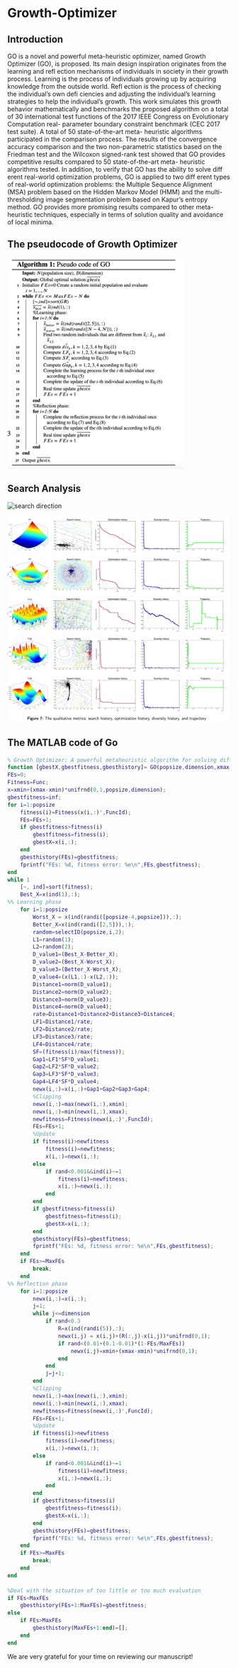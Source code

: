 # Growth-Optimizer

## Introduction

GO is a novel and powerful meta-heuristic optimizer, named Growth Optimizer (GO), is
proposed. Its main design inspiration originates from the learning and refl ection mechanisms of
individuals in society in their growth process. Learning is the process of individuals growing up by
acquiring knowledge from the outside world. Refl ection is the process of checking the individual’s
own defi ciencies and adjusting the individual’s learning strategies to help the individual’s growth.
This work simulates this growth behavior mathematically and benchmarks the proposed algorithm on
a total of 30 international test functions of the 2017 IEEE Congress on Evolutionary Computation real-
parameter boundary constraint benchmark (CEC 2017 test suite). A total of 50 state-of-the-art meta-
heuristic algorithms participated in the comparison process. The results of the convergence accuracy
comparison and the two non-parametric statistics based on the Friedman test and the Wilcoxon
signed-rank test showed that GO provides competitive results compared to 50 state-of-the-art meta-
heuristic algorithms tested. In addition, to verify that GO has the ability to solve diff erent real-world
optimization problems, GO is applied to two diff erent types of real-world optimization problems:
the Multiple Sequence Alignment (MSA) problem based on the Hidden Markov Model (HMM) and
the multi-thresholding image segmentation problem based on Kapur’s entropy method. GO provides
more promising results compared to other meta-heuristic techniques, especially in terms of solution
quality and avoidance of local minima.


## The pseudocode of Growth Optimizer

<img src="./GO/GO.png" width='400' height='476' >

## Search Analysis


![search direction](./GO/direction.jpg)

![visulization](./GO/visualization.jpg)

## The MATLAB code of Go
```MATLAB
% Growth Optimizer: A powerful metaheuristic algorithm for solving different optimization problems
function [gbestX,gbestfitness,gbesthistory]= GO(popsize,dimension,xmax,xmin,MaxFEs,Func,FuncId)
FEs=0;
Fitness=Func;
x=xmin+(xmax-xmin)*unifrnd(0,1,popsize,dimension);
gbestfitness=inf;
for i=1:popsize
    fitness(i)=Fitness(x(i,:)',FuncId);
    FEs=FEs+1;
    if gbestfitness>fitness(i)
        gbestfitness=fitness(i);
        gbestX=x(i,:);
    end
    gbesthistory(FEs)=gbestfitness;
    fprintf("FEs: %d, fitness error: %e\n",FEs,gbestfitness);
end
while 1
    [~, ind]=sort(fitness);
    Best_X=x(ind(1),:);
%% Learning phase
    for i=1:popsize
        Worst_X = x(ind(randi([popsize-4,popsize])),:);
        Better_X=x(ind(randi([2,5])),:);
        random=selectID(popsize,i,2);
        L1=random(1);
        L2=random(2);
        D_value1=(Best_X-Better_X);
        D_value2=(Best_X-Worst_X);
        D_value3=(Better_X-Worst_X);
        D_value4=(x(L1,:)-x(L2,:));
        Distance1=norm(D_value1);
        Distance2=norm(D_value2);
        Distance3=norm(D_value3);
        Distance4=norm(D_value4);
        rate=Distance1+Distance2+Distance3+Distance4;
        LF1=Distance1/rate;
        LF2=Distance2/rate;
        LF3=Distance3/rate;
        LF4=Distance4/rate;
        SF=(fitness(i)/max(fitness));
        Gap1=LF1*SF*D_value1;
        Gap2=LF2*SF*D_value2;
        Gap3=LF3*SF*D_value3;
        Gap4=LF4*SF*D_value4;
        newx(i,:)=x(i,:)+Gap1+Gap2+Gap3+Gap4;
        %Clipping
        newx(i,:)=max(newx(i,:),xmin);
        newx(i,:)=min(newx(i,:),xmax);
        newfitness=Fitness(newx(i,:)',FuncId);
        FEs=FEs+1;
        %Update
        if fitness(i)>newfitness
            fitness(i)=newfitness;
            x(i,:)=newx(i,:);
        else
            if rand<0.001&&ind(i)~=1
                fitness(i)=newfitness;
                x(i,:)=newx(i,:);
            end
        end
        if gbestfitness>fitness(i)
            gbestfitness=fitness(i);
            gbestX=x(i,:);
        end
        gbesthistory(FEs)=gbestfitness;
        fprintf("FEs: %d, fitness error: %e\n",FEs,gbestfitness);
    end
    if FEs>=MaxFEs
        break;
    end
%% Reflection phase
    for i=1:popsize
        newx(i,:)=x(i,:);
        j=1;
        while j<=dimension
            if rand<0.3
                R=x(ind(randi(5)),:);
                newx(i,j) = x(i,j)+(R(:,j)-x(i,j))*unifrnd(0,1);
                if rand<(0.01+(0.1-0.01)*(1-FEs/MaxFEs))
                    newx(i,j)=xmin+(xmax-xmin)*unifrnd(0,1);
                end
            end
            j=j+1;
        end
        %Clipping
        newx(i,:)=max(newx(i,:),xmin);
        newx(i,:)=min(newx(i,:),xmax);
        newfitness=Fitness(newx(i,:)',FuncId);
        FEs=FEs+1;
        %Update
        if fitness(i)>newfitness
            fitness(i)=newfitness;
            x(i,:)=newx(i,:);
        else
            if rand<0.001&&ind(i)~=1
                fitness(i)=newfitness;
                x(i,:)=newx(i,:);
            end
        end
        if gbestfitness>fitness(i)
            gbestfitness=fitness(i);
            gbestX=x(i,:);
        end
        gbesthistory(FEs)=gbestfitness;
        fprintf("FEs: %d, fitness error: %e\n",FEs,gbestfitness);
    end
    if FEs>=MaxFEs
        break;
    end
end   

%Deal with the situation of too little or too much evaluation
if FEs<MaxFEs
    gbesthistory(FEs+1:MaxFEs)=gbestfitness;
else
    if FEs>MaxFEs
        gbesthistory(MaxFEs+1:end)=[];
    end
end

```

We are very grateful for your time on reviewing our manuscript!

